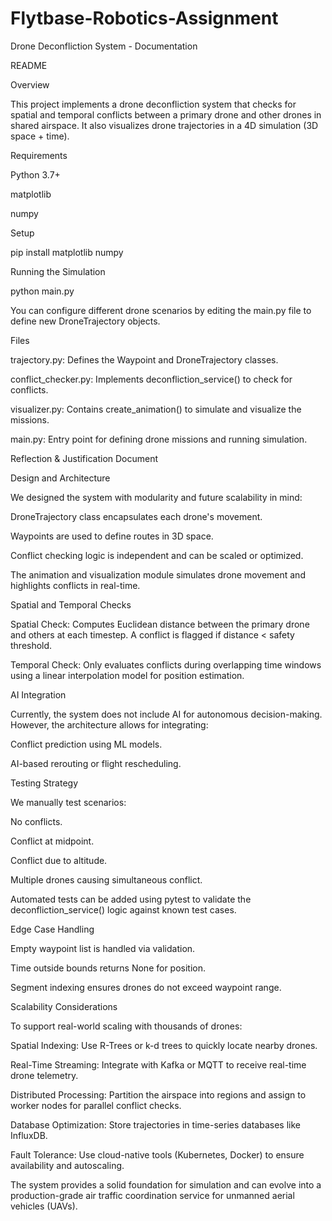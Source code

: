 # Flytbase-Robotics-Assignment

Drone Deconfliction System - Documentation

README

Overview

This project implements a drone deconfliction system that checks for spatial and temporal conflicts between a primary drone and other drones in shared airspace. It also visualizes drone trajectories in a 4D simulation (3D space + time).

Requirements

Python 3.7+

matplotlib

numpy

Setup

pip install matplotlib numpy

Running the Simulation

python main.py

You can configure different drone scenarios by editing the main.py file to define new DroneTrajectory objects.

Files

trajectory.py: Defines the Waypoint and DroneTrajectory classes.

conflict_checker.py: Implements deconfliction_service() to check for conflicts.

visualizer.py: Contains create_animation() to simulate and visualize the missions.

main.py: Entry point for defining drone missions and running simulation.

Reflection & Justification Document

Design and Architecture

We designed the system with modularity and future scalability in mind:

DroneTrajectory class encapsulates each drone's movement.

Waypoints are used to define routes in 3D space.

Conflict checking logic is independent and can be scaled or optimized.

The animation and visualization module simulates drone movement and highlights conflicts in real-time.

Spatial and Temporal Checks

Spatial Check: Computes Euclidean distance between the primary drone and others at each timestep. A conflict is flagged if distance < safety threshold.

Temporal Check: Only evaluates conflicts during overlapping time windows using a linear interpolation model for position estimation.

AI Integration

Currently, the system does not include AI for autonomous decision-making. However, the architecture allows for integrating:

Conflict prediction using ML models.

AI-based rerouting or flight rescheduling.

Testing Strategy

We manually test scenarios:

No conflicts.

Conflict at midpoint.

Conflict due to altitude.

Multiple drones causing simultaneous conflict.

Automated tests can be added using pytest to validate the deconfliction_service() logic against known test cases.

Edge Case Handling

Empty waypoint list is handled via validation.

Time outside bounds returns None for position.

Segment indexing ensures drones do not exceed waypoint range.

Scalability Considerations

To support real-world scaling with thousands of drones:

Spatial Indexing: Use R-Trees or k-d trees to quickly locate nearby drones.

Real-Time Streaming: Integrate with Kafka or MQTT to receive real-time drone telemetry.

Distributed Processing: Partition the airspace into regions and assign to worker nodes for parallel conflict checks.

Database Optimization: Store trajectories in time-series databases like InfluxDB.

Fault Tolerance: Use cloud-native tools (Kubernetes, Docker) to ensure availability and autoscaling.

The system provides a solid foundation for simulation and can evolve into a production-grade air traffic coordination service for unmanned aerial vehicles (UAVs).
